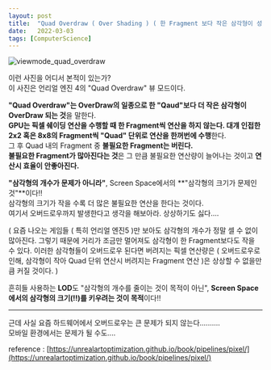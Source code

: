 ```yaml
---
layout: post
title:  "Quad Overdraw ( Over Shading ) ( 한 Fragment 보다 작은 삼각형이 성능면에서 문제가 되는 이유 )"
date:   2022-03-03
tags: [ComputerScience]
---
```


![viewmode_quad_overdraw](https://user-images.githubusercontent.com/33873804/156515043-c367689f-b287-4735-9e64-90195cd3192f.jpg)        

이런 사진을 어디서 본적이 있는가?       
이 사진은 언리얼 엔진 4의 "Quad Overdraw" 뷰 모드이다.              

**"Quad Overdraw"는 OverDraw의 일종으로 한 "Qaud"보다 더 작은 삼각형이 OverDraw 되는 것**을 말한다.                     
**GPU는 픽셀 쉐이딩 연산을 수행할 때 한 Fragment씩 연산을 하지 않는다. 대걔 인접한 2x2 혹은 8x8의 Fragment씩 "Quad" 단위로 연산을 한꺼번에 수행**한다.               
그 후 Quad 내의 Fragment 중 **불필요한 Fragment는 버린다.**                     
**불필요한 Fragment가 많아진다는 것**은 그 만큼 불필요한 연산량이 늘어나는 것이고 **연산시 효율이 안좋아진다.**               
            
**"삼각형의 개수가 문제가 아니라"**, Screen Space에서의 **"삼각형의 크기가 문제인 것"**이다!!              
삼각형의 크기가 작을 수록 더 많은 불필요한 연산을 한다는 것이다.            
여기서 오버드로우까지 발생한다고 생각을 해보아라. 상상하기도 싫다....       

( 요즘 나오는 게임들 ( 특히 언리얼 엔진5 )만 보아도 삼각형의 개수가 정말 셀 수 없이 많아진다. 그렇기 때문에 거리가 조금만 멀어져도 삼각형이 한 Fragment보다도 작을 수 있다. 이러한 삼각형들이 오버드로우 된다면 버려지는 픽셀 연산량은 ( 오버드로우로 인해, 삼각형이 작아 Quad 단위 연산시 버려지는 Fragment 연산 )은 상상할 수 없을만큼 커질 것이다. )                            

흔히들 사용하는 **LOD**도 "삼각형의 개수를 줄이는 것이 목적이 아닌", **Screen Space에서의 삼각형의 크기(!!)를 키우려는 것이 목적**이다!!              
              
-----------------------------          
              
근데 사실 요즘 하드웨어에서 오버드로우는 큰 문제가 되지 않는다..........               
모바일 환경에서는 문제가 될 수도....             
                      
                  
reference : [https://unrealartoptimization.github.io/book/pipelines/pixel/](https://unrealartoptimization.github.io/book/pipelines/pixel/)                       